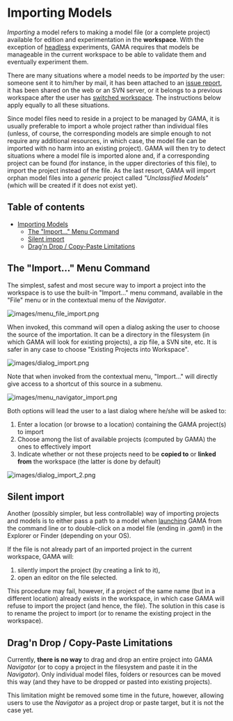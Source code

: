 
# Importing Models


_Importing_ a model refers to making a model file (or a complete project) available for edition and experimentation in the **workspace**. With the exception of [headless](Headless) experiments, GAMA requires that models be manageable in the current workspace to be able to validate them and eventually experiment them.

There are many situations where a model needs to be _imported_ by the user: someone sent it to him/her by mail, it has been attached to an [issue report](Troubleshooting), it has been shared on the web or an SVN server, or it belongs to a previous workspace after the user has [switched workspace](ChangingWorkspace). The instructions below apply equally to all these situations.

Since model files need to reside in a project to be managed by GAMA, it is usually preferable to import a whole project rather than individual files (unless, of course, the corresponding models are simple enough to not require any additional resources, in which case, the model file can be imported with no harm into an existing project). GAMA will then try to detect situations where a model file is imported alone and, if a corresponding project can be found (for instance, in the upper directories of this file), to import the project instead of the file. As the last resort, GAMA will import orphan model files into a _generic_ project called _"Unclassified Models"_ (which will be created if it does not exist yet).

## Table of contents 

* [Importing Models](#importing-models)
	* [The "Import..." Menu Command](#the-import-menu-command)
	* [Silent import](#silent-import)
	* [Drag'n Drop / Copy-Paste Limitations](#dragn-drop--copy-paste-limitations)



## The "Import..." Menu Command
The simplest, safest and most secure way to import a project into the workspace is to use the built-in "Import..." menu command, available in the "File" menu or in the contextual menu of the _Navigator_.

![images/menu_file_import.png](resources\images/menu_file_import.png)


When invoked, this command will open a dialog asking the user to choose the source of the importation. It can be a directory in the filesystem (in which GAMA will look for existing projects), a zip file, a SVN site, etc. It is safer in any case to choose "Existing Projects into Workspace".


![images/dialog_import.png](resources\images/dialog_import.png)

Note that when invoked from the contextual menu, "Import..." will directly give access to a shortcut of this source in a submenu.

![images/menu_navigator_import.png](resources\images/menu_navigator_import.png)


Both options will lead the user to a last dialog where he/she will be asked to:

1. Enter a location (or browse to a location) containing the GAMA project(s) to import
2. Choose among the list of available projects (computed by GAMA) the ones to effectively import
3. Indicate whether or not these projects need to be **copied to** or **linked from** the workspace (the latter is done by default)

![images/dialog_import_2.png](resources\images/dialog_import_2.png)



## Silent import
Another (possibly simpler, but less controllable) way of importing projects and models is to either pass a path to a model when [launching](Launching) GAMA from the command line or to double-click on a model file (ending in _.gaml_) in the Explorer or Finder (depending on your OS).

If the file is not already part of an imported project in the current workspace, GAMA will:

  1. silently import the project (by creating a link to it),
  1. open an editor on the file selected.

This procedure may fail, however, if a project of the same name (but in a different location) already exists in the workspace, in which case GAMA will refuse to import the project (and hence, the file). The solution in this case is to rename the project to import (or to rename the existing project in the workspace).




## Drag'n Drop / Copy-Paste Limitations
Currently, **there is no way** to drag and drop an entire project into GAMA _Navigator_ (or to copy a project in the filesystem and paste it in the _Navigator_). Only individual model files, folders or resources can be moved this way (and they have to be dropped or pasted into existing projects).

This limitation might be removed some time in the future, however, allowing users to use the _Navigator_ as a project drop or paste target, but it is not the case yet.